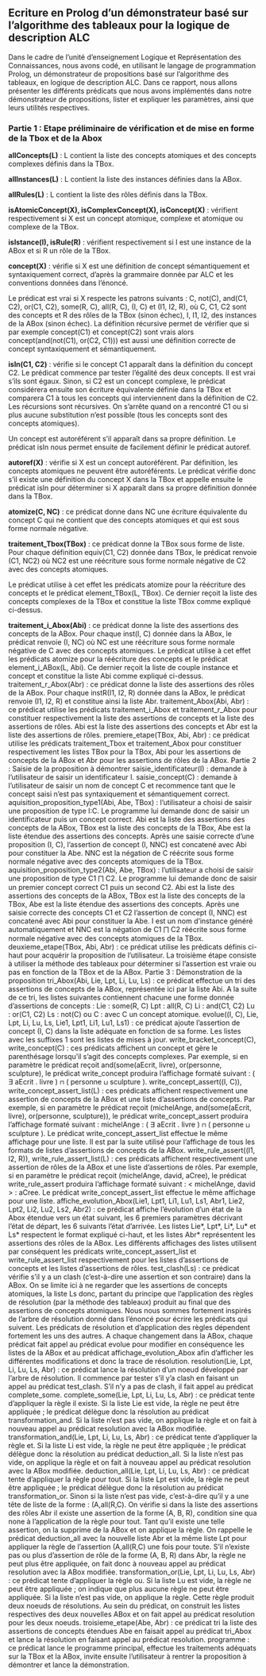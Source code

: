 ## Ecriture en Prolog d’un démonstrateur basé sur l’algorithme des tableaux pour la logique de description ALC

Dans le cadre de l’unité d’enseignement Logique et Représentation des Connaissances, nous avons codé, en utilisant le langage de programmation Prolog, un démonstrateur de propositions basé sur l’algorithme des tableaux, en logique de description ALC.
Dans ce rapport, nous allons présenter les différents prédicats que nous avons implémentés dans notre démonstrateur de propositions, lister et expliquer les paramètres, ainsi que leurs utilités respectives.

### Partie 1 : Etape préliminaire de vérification et de mise en forme de la Tbox et de la Abox

**allConcepts(L)** : L contient la liste des concepts atomiques et des concepts complexes définis dans la TBox.

**allInstances(L)** : L contient la liste des instances définies dans la ABox.

**allRules(L)** : L contient la liste des rôles définis dans la TBox.

**isAtomicConcept(X), isComplexConcept(X), isConcept(X)** : vérifient respectivement si X est un concept atomique, complexe et atomique ou complexe de la TBox.

**isIstance(I), isRule(R)** : vérifient respectivement si I est une instance de la ABox et si R un rôle de la TBox.

**concept(X)** : vérifie si X est une définition de concept sémantiquement et syntaxiquement correct, d’après la grammaire donnée par ALC et les conventions données dans l’énoncé.

Le prédicat est vrai si X respecte les patrons suivants : C, not(C), and(C1, C2), or(C1, C2), some(R, C), all(R, C), (I, C) et (I1, I2, R), où C, C1, C2 sont des concepts et R des rôles de la TBox (sinon échec), I, I1, I2, des instances de la ABox (sinon échec).
La définition récursive permet de vérifier que si par exemple concept(C1) et concept(C2) sont vrais alors concept(and(not(C1), or(C2, C1))) est aussi une définition correcte de concept syntaxiquement et sémantiquement.

**isIn(C1, C2)** : vérifie si le concept C1 apparaît dans la définition du concept C2. Le prédicat commence par tester l’égalité des deux concepts. Il est vrai s’ils sont égaux. Sinon, si C2 est un concept complexe, le prédicat considérera ensuite son écriture équivalente définie dans la TBox et comparera C1 à tous les concepts qui interviennent dans la définition de C2. Les récursions sont récursives. On s’arrête quand on a rencontré C1 ou si plus aucune substitution n’est possible (tous les concepts sont des concepts atomiques).

Un concept est autoréférent s’il apparaît dans sa propre définition. Le prédicat isIn nous permet ensuite de facilement définir le prédicat autoref.

**autoref(X)** : vérifie si X est un concept autoréférent. Par définition, les concepts atomiques ne peuvent être autoréférents. Le prédicat vérifie donc s’il existe une définition du concept X dans la TBox et appelle ensuite le prédicat isIn pour déterminer si X apparaît dans sa propre définition donnée dans la TBox.

**atomize(C, NC)** : ce prédicat donne dans NC une écriture équivalente du concept C qui ne contient que des concepts atomiques et qui est sous forme normale négative.

**traitement_Tbox(TBox)** : ce prédicat donne la TBox sous forme de liste. Pour chaque définition equiv(C1, C2) donnée dans TBox, le prédicat renvoie (C1, NC2) où NC2 est une réécriture sous forme normale négative de C2 avec des concepts atomiques. 

Le prédicat utilise à cet effet les prédicats atomize pour la réécriture des concepts et le prédicat element_TBox(L, TBox). Ce dernier reçoit la liste des concepts complexes de la TBox et constitue la  liste TBox comme expliqué ci-dessus.

**traitement_i_Abox(Abi)** : ce prédicat donne la liste des assertions des concepts de la ABox. Pour chaque inst(I, C) donnée dans la ABox, le prédicat renvoie (I, NC) où NC est une réécriture sous forme normale négative de C avec des concepts atomiques.
Le prédicat utilise à cet effet les prédicats atomize pour la réécriture des concepts et le prédicat element_i_ABox(L, Abi). Ce dernier reçoit la liste de couple instance et concept et constitue la liste Abi comme expliqué ci-dessus.
traitement_r_Abox(Abr) : ce prédicat donne la liste des assertions des rôles de la ABox. Pour chaque instR(I1, I2, R) donnée dans la ABox, le prédicat renvoie (I1, I2, R) et constitue ainsi la liste Abr.
traitement_Abox(Abi, Abr) : ce prédicat utilise les prédicats traitement_i_Abox et traitement_r_Abox pour constituer respectivement la liste des assertions de concepts et la liste des assertions de rôles. Abi est la liste des assertions des concepts et Abr est la liste des assertions de rôles.
premiere_etape(TBox, Abi, Abr) :  ce prédicat utilise les prédicats traitement_Tbox et traitement_Abox pour constituer respectivement les listes TBox pour la TBox, Abi pour les assertions de concepts de la ABox et Abr pour les assertions de rôles de la ABox.
Partie 2 : Saisie de la proposition à démontrer
saisie_identificateur(I) : demande à l’utilisateur de saisir un identificateur I.
saisie_concept(C) : demande à l’utilisateur de saisir un nom de concept C et recommence tant que le concept saisi n’est pas syntaxiquement et sémantiquement correct.
aquisition_proposition_type1(Abi, Abe, TBox) : l’utilisateur a choisi de saisir une proposition de type I:C. Le programme lui demande donc de saisir un identificateur puis un concept correct. 
Abi est la liste des assertions des concepts de la ABox, TBox est la liste des concepts de la TBox, Abe est la liste étendue des assertions des concepts.
Après une saisie correcte d’une proposition (I, C), l’assertion de concept (I, NNC) est concatené avec Abi pour constituer la Abe. NNC est la négation de C réécrite sous forme normale négative avec des concepts atomiques de la TBox.
aquisition_proposition_type2(Abi, Abe, TBox) : l’utilisateur a choisi de saisir une proposition de type C1 ⨅ C2. Le programme lui demande donc de saisir un premier concept correct C1 puis un second C2. 
Abi est la liste des assertions des concepts de la ABox, TBox est la liste des concepts de la TBox, Abe est la liste étendue des assertions des concepts.
Après une saisie correcte des concepts C1 et C2 l’assertion de concept (I, NNC) est concatené avec Abi pour constituer la Abe. I est un nom d’instance généré automatiquement et NNC est la négation de C1 ⨅ C2 réécrite sous forme normale négative avec des concepts atomiques de la TBox.
deuxieme_etape(TBox, Abi, Abr) :  ce prédicat utilise les prédicats définis ci-haut pour acquérir la proposition de l’utilisateur. La troisième étape consiste à utiliser la méthode des tableaux pour déterminer si l’assertion est vraie ou pas en fonction de la TBox et de la ABox.
Partie 3 : Démonstration de la proposition
tri_Abox(Abi, Lie, Lpt, Li, Lu, Ls) : ce prédicat effectue un tri des assertions de concepts de la ABox, représentée ici par la liste Abi. 
A la suite de ce tri, les listes suivantes contiennent chacune une forme donnée d’assertions de concepts : 
Lie : some(R, C)
Lpt : all(R, C)
Li :  and(C1, C2)
Lu : or(C1, C2)
Ls : not(C) ou C : avec C un concept atomique.
evolue((I, C), Lie, Lpt, Li, Lu, Ls, Lie1, Lpt1, Li1, Lu1, Ls1) : ce prédicat ajoute l’assertion de concept (I, C) dans la liste adéquate en fonction de sa forme. Les listes avec les suffixes 1 sont les listes de mises à jour. 
write_bracket_concept(C), write_concept(C) : ces prédicats affichent un concept et gère le parenthésage lorsqu’il s’agit des concepts complexes.
Par exemple, si en paramètre le prédicat reçoit and(some(aEcrit, livre), or(personne, sculpture), le prédicat write_concept produira l’affichage formaté suivant : ( ∃ aEcrit . livre ) ⊓ ( personne ⊔ sculpture ).
write_concept_assert((I, C)), write_concept_assert_list(L) : ces prédicats affichent respectivement une assertion de concepts de la ABox et une liste d’assertions de concepts.
Par exemple, si en paramètre le prédicat reçoit (michelAnge, and(some(aEcrit, livre), or(personne, sculpture)), le prédicat write_concept_assert produira l’affichage formaté suivant : michelAnge : ( ∃ aEcrit . livre ) ⊓ ( personne ⊔ sculpture ).
Le prédicat write_concept_assert_list effectue le même affichage pour une liste. Il est par la suite utilisé pour l’affichage de tous les formats de listes d’assertions de concepts de la ABox.
write_rule_assert((I1, I2, R)), write_rule_assert_list(L) : ces prédicats affichent respectivement une assertion de rôles de la ABox et une liste d’assertions de rôles.
Par exemple, si en paramètre le prédicat reçoit (michelAnge, david, aCree), le prédicat write_rule_assert produira l’affichage formaté suivant : < michelAnge, david > : aCree.
Le prédicat write_concept_assert_list effectue le même affichage pour une liste.
affiche_evolution_Abox(Lie1, Lpt1, Li1, Lu1, Ls1, Abr1, Lie2, Lpt2, Li2, Lu2, Ls2, Abr2) : ce prédicat affiche l’évolution d’un état de la Abox étendue vers un état suivant, les 6 premiers paramètres décrivant l’état de départ, les 6 suivants l’état d’arrivée. Les listes Lie*, Lpt*, Li*, Lu* et Ls* respectent le format expliqué ci-haut, et les listes Abr* représentent les assertions des rôles de la ABox.
Les différents affichages des listes utilisent par conséquent les prédicats write_concept_assert_list et write_rule_assert_list respectivement pour les listes d’assertions de concepts et les listes d’assertions de rôles.
test_clash(Ls) : ce prédicat vérifie s’il y a un clash (c’est-à-dire une assertion et son contraire) dans la ABox. On se limite ici à ne regarder que les assertions de concepts atomiques, la liste Ls donc, partant du principe que l’application des règles de résolution (par la méthode des tableaux) produit au final que des assertions de concepts atomiques.
Nous nous sommes fortement inspirés de l’arbre de résolution donné dans l’énoncé pour écrire les prédicats qui suivent. Les prédicats de résolution et d’application des règles dépendent fortement les uns des autres.
A chaque changement dans la ABox, chaque prédicat fait appel au prédicat evolue pour modifier en conséquence les listes de la ABox et au prédicat affichage_evolution_Abox afin d’afficher les différentes modifications et donc la trace de résolution.
resolution(Lie, Lpt, Li, Lu, Ls, Abr) : ce prédicat lance la résolution d’un noeud développé par l’arbre de résolution. Il commence par tester s’il y’a clash en faisant un appel au prédicat test_clash. S’il n’y a pas de clash, il fait appel au prédicat complete_some.
complete_some(Lie, Lpt, Li, Lu, Ls, Abr) : ce prédicat tente d’appliquer la règle il existe. 
Si la liste Lie est vide, la règle ne peut être appliquée ; le prédicat délègue donc la résolution au prédicat transformation_and. 
Si la liste n’est pas vide, on applique la règle et on fait à nouveau appel au prédicat resolution avec la ABox modifiée.
transformation_and(Lie, Lpt, Li, Lu, Ls, Abr) : ce prédicat tente d’appliquer la règle et. 
Si la liste Li est vide, la règle ne peut être appliquée ; le prédicat délègue donc la résolution au prédicat deduction_all. 
Si la liste n’est pas vide, on applique la règle et on fait à nouveau appel au prédicat resolution avec la ABox modifiée.
deduction_all(Lie, Lpt, Li, Lu, Ls, Abr) : ce prédicat tente d’appliquer la règle pour tout.
Si la liste Lpt est vide, la règle ne peut être appliquée ; le prédicat délègue donc la résolution au prédicat transformation_or. 
Sinon si la liste n’est pas vide, c’est-à-dire qu’il y a une tête de liste de la forme : (A,all(R,C). 
On vérifie si dans la liste des assertions des rôles Abr il existe une assertion de la forme (A, B, R), condition sine qua none à l’application de la règle pour tout. Tant qu’il existe une telle assertion, on la supprime de la ABox et on applique la règle. On rappelle le prédicat deduction_all avec la nouvelle liste Abr et la même liste Lpt pour appliquer la règle de l’assertion (A,all(R,C) une fois pour toute. 
S’il n’existe pas ou plus d’assertion de rôle de la forme (A, B, R) dans Abr, la règle ne peut plus être appliquée, on fait donc à nouveau appel au prédicat resolution avec la ABox modifiée.
transformation_or(Lie, Lpt, Li, Lu, Ls, Abr) : ce prédicat tente d’appliquer la règle ou. 
Si la liste Lu est vide, la règle ne peut être appliquée ; on indique que plus aucune règle ne peut être appliquée.
Si la liste n’est pas vide, on applique la règle. Cette règle produit deux noeuds de résolutions. Au sein du prédicat, on construit les listes respectives des deux nouvelles ABox et on fait appel au prédicat resolution pour les deux noeuds.
troisieme_etape(Abe, Abr) : ce prédicat tri la liste des assertions de concepts étendues Abe en faisait appel au prédicat tri_Abox et lance la résolution en faisant appel au prédicat resolution.
programme : ce prédicat lance le programme principal, effectue les traitements adéquats sur la TBox et la ABox, invite ensuite l’utilisateur à rentrer la proposition à démontrer et lance la démonstration.

